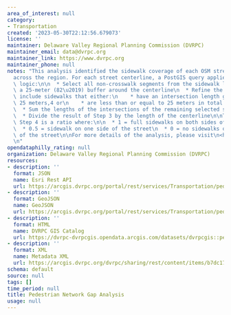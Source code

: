 ```yaml
---
area_of_interest: null
category:
- Transportation
created: '2023-05-30T22:12:56.679073'
license: ''
maintainer: Delaware Valley Regional Planning Commission (DVRPC)
maintainer_email: data@dvrpc.org
maintainer_link: https://www.dvrpc.org
maintainer_phone: null
notes: "This analysis identified the sidewalk coverage of each OSM street centerline\n\
  across the region. For each street centerline, a PostGIS query applied the\nfollowing\
  \ logic:\n\n  * Select all non-crosswalk segments from the sidewalk layer that intersect\
  \ a 25-meter (82\u2019) buffer around the centerline\n  * Refine the selection to\
  \ include sidewalks that either:\n    * have an intersection length greater than\
  \ 25 meters,4 or\n    * are less than or equal to 25 meters in total length 5\n\
  \  * Sum the lengths of the intersections of the remaining selected sidewalks\n\
  \  * Divide the result of Step 3 by the length of the centerline\n\nThe result of\
  \ Step 4 is a ratio where:\n\n  * 1 = full sidewalks on both sides of the street\n\
  \  * 0.5 = sidewalk on one side of the street\n  * 0 = no sidewalks on either side\
  \ of the street\n\nFor more details of the analysis, please visit\n<https://dvrpc.github.io/network-routing/improvements/>\n\
  \n"
opendataphilly_rating: null
organization: Delaware Valley Regional Planning Commission (DVRPC)
resources:
- description: ''
  format: JSON
  name: Esri Rest API
  url: https://arcgis.dvrpc.org/portal/rest/services/Transportation/pedestriannetwork_gaps/FeatureServer/0
- description: ''
  format: GeoJSON
  name: GeoJSON
  url: https://arcgis.dvrpc.org/portal/rest/services/Transportation/pedestriannetwork_gaps/FeatureServer/0/query?where=1=1&outsr=4326&outfields=*&f=geojson
- description: ''
  format: HTML
  name: DVRPC GIS Catalog
  url: https://dvrpc-dvrpcgis.opendata.arcgis.com/datasets/dvrpcgis::pedestrian-network-gap-analysis
- description: ''
  format: XML
  name: Metadata XML
  url: https://arcgis.dvrpc.org/dvrpc/sharing/rest/content/items/b7dc179bc2a749c8a53e5770549fee44/info/metadata/metadata.xml?format=default
schema: default
source: null
tags: []
time_period: null
title: Pedestrian Network Gap Analysis
usage: null
---
```

